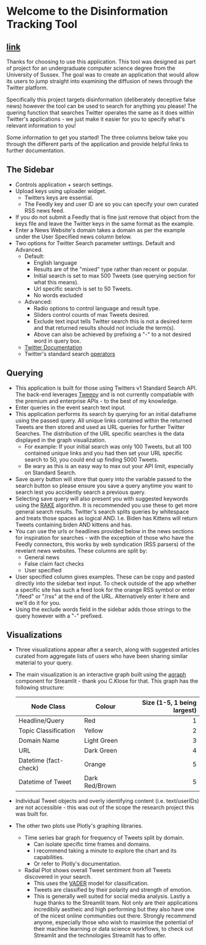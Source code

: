 # Welcome to the Disinformation Tracking Tool 
## [link](https://share.streamlit.io/lordlean/disinformation-tracker/main.py)

Thanks for choosing to use this application. This tool was designed as part of project for an undergraduate computer science degree from the University of Sussex. The goal was to create an application that would allow its users to jump straight into examining the diffusion of news through the Twitter platform.  

Specifically this project targets disinformation (deliberately deceptive false news) however the tool can be used to search for anything you please! The quering function that searches Twitter operates the same as it does within Twitter's applications - we just make it easier for you to specify what's relevant information to you!

Some information to get you started! The three columns below take you through the different parts of the application and provide helpful links to further documentation. 

## The Sidebar
* Controls application + search settings.
* Upload keys using uploader widget.
    * Twitters keys are essential.
    * The Feedly key and user ID are so you can specify your own curated RSS news feed. 
* If you do not submit a Feedly that is fine just remove that object from the keys file and leave the Twitter keys in the same format as the example.
* Enter a News Website's domain takes a domain as per the example under the User Specified news column below.
* Two options for Twitter Search parameter settings. Default and Advanced.
    * Default:
        * English language
        * Results are of the "mixed" type rather than recent or popular.
        * Initial search is set to max 500 Tweets (see querying section for what this means).
        * Url specific search is set to 50 Tweets. 
        * No words excluded
    * Advanced:
        * Radio options to control language and result type.
        * Sliders control counts of max Tweets desired.
        * Exclude text input tells Twitter search this is not a desired term and that returned results should not include the term(s).
        * Above can also be achieved by prefixing a "-" to a not desired word in query box.
    * [Twitter Documentation](https://developer.twitter.com/en/docs/twitter-api/v1/tweets/search/api-reference/get-search-tweets)
    * Twitter's standard search [operators](https://developer.twitter.com/en/docs/twitter-api/v1/rules-and-filtering/search-operators)


## Querying
* This application is built for those using Twitters v1 Standard Search API. The back-end leverages [Tweepy](https://www.tweepy.org/) and is not currently compatiable with the premium and enterprise APIs - to the best of my knowledge.
* Enter queries in the event search text input.
* This application performs its search by querying for an initial dataframe using the passed query. All unique links contained within the returned Tweets are then stored and used as URL queries for further Twitter Searches. The distribution of the URL specific searches is the data displayed in the graph visualization.
    * For example: If your initial search was only 100 Tweets, but all 100 contained unique links and you had then set your URL specific search to 50, you could end up finding 5000 Tweets.
    * Be wary as this is an easy way to max out your API limit, especially on Standard Search. 
* Save query button will store that query into the variable passed to the search button so please ensure you save a query anytime you want to search lest you accidently search a previous query.
* Selecting save query will also present you with suggested keywords using the [RAKE](https://github.com/LordLean/RAKE) algorithm. It is recommended you use these to get more general search results. Twitter's search splits queries by whitespace and treats those spaces as logical AND. I.e. Biden has Kittens will return Tweets containing biden AND kittens and has.
* You can use the urls or headlines provided below in the news sections for inspiration for searches - with the exception of those who have the Feedly connectors, this works by web syndication (RSS parsers) of the revelant news websites. These columns are split by:
    * General news
    * False claim fact checks
    * User specified
* User specified column gives examples. These can be copy and pasted directly into the sidebar text input. To check outside of the app whether a specific site has such a feed look for the orange RSS symbol or enter "/feed" or "/rss" at the end of the URL. Alternatively enter it here and we'll do it for you.
* Using the exclude words field in the sidebar adds those strings to the query however with a "-" prefixed.

## Visualizations
* Three visualizations appear after a search, along with suggested articles curated from aggregate lists of users who have been sharing similar material to your query.
* The main visualization is an interactive graph built using the [agraph](https://github.com/ChrisChross/streamlit-agraph) component for Streamlit - thank you C.Klose for that. This graph has the following structure:

    |Node Class |Colour |Size (1-5, 1 being largest)|
    |---|--|--:|
    |Headline/Query |Red |1|
    |Topic Classification| Yellow| 2|
    |Domain Name| Light Green |3|
    |URL |Dark Green| 4|
    |Datetime (fact-check) |Orange| 5|
    |Datetime of Tweet| Dark Red/Brown|5|

* Individual Tweet objects and overly identifying content (i.e. text/userIDs) are not accessible - this was out of the scope the research project this was built for.
* The other two plots use Plotly's graphing libraries.
    * Time series bar graph for frequency of Tweets split by domain.
        * Can isolate specific time frames and domains. 
        * I recommend taking a minute to explore the chart and its capabilities.
        * Or refer to Plotly's documentation.
    * Radial Plot shows overall Tweet sentiment from all Tweets discovered in your search.
        * This uses the [VADER](https://www.aaai.org/ocs/index.php/ICWSM/ICWSM14/paper/view/8109) model for classification.
        * Tweets are classified by their polarity and strength of emotion.
        * This is generally well suited for social media analysis.
Lastly a huge thanks to the Streamlit team. Not only are their applications incredibily aestheic and high performing but they also have one of the nicest online communities out there.
Strongly recommend anyone, especially those who wish to maximise the potential of their machine learning or data science workflows, to check out Streamlit and the technologies Streamlit has to offer.
